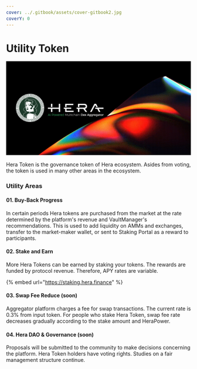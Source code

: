 ```yaml
---
cover: ../.gitbook/assets/cover-gitbook2.jpg
coverY: 0
---
```


# Utility Token

![](../.gitbook/assets/utility-token-landing-min.jpg)

Hera Token is the governance token of Hera ecosystem. Asides from voting, the token is used in many other areas in the ecosystem.

### Utility Areas

#### 01. Buy-Back Progress

In certain periods Hera tokens are purchased from the market at the rate determined by the platform's revenue and VaultManager's recommendations. This is used to add liquidity on AMMs and exchanges, transfer to the market-maker wallet, or sent to Staking Portal as a reward to participants.

#### 02. Stake and Earn

More Hera Tokens can be earned by staking your tokens. The rewards are funded by protocol revenue. Therefore, APY rates are variable.

{% embed url="https://staking.hera.finance" %}

#### 03. Swap Fee Reduce (soon)

Aggregator platform charges a fee for swap transactions. The current rate is 0.3% from input token. For people who stake Hera Token, swap fee rate decreases gradually according to the stake amount and HeraPower.

#### 04. Hera DAO & Governance (soon)

Proposals will be submitted to the community to make decisions concerning the platform. Hera Token holders have voting rights. Studies on a fair management structure continue.
